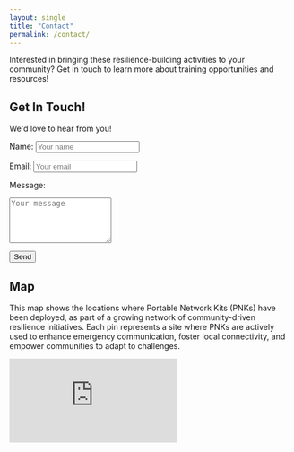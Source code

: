 ```yaml
---
layout: single
title: "Contact"
permalink: /contact/
---
```


Interested in bringing these resilience-building activities to your community? Get in touch to learn more about training opportunities and resources!

## Get In Touch!
We'd love to hear from you!

<form action="mailto:info@communitytechny.org" method="GET">
  <label for="name">Name:</label>
  <input type="text" id="name" name="name" placeholder="Your name" required>

  <label for="email">Email:</label>
  <input type="email" id="email" name="email" placeholder="Your email" required>

  <label for="message">Message:</label>
  <textarea id="message" name="body" rows="5" placeholder="Your message" required></textarea>

  <button type="submit">Send</button>
</form>

## Map
This map shows the locations where Portable Network Kits (PNKs) have been deployed, as part of a growing network of community-driven resilience initiatives. Each pin represents a site where PNKs are actively used to enhance emergency communication, foster local connectivity, and empower communities to adapt to challenges. 

<div class="map-container">
<iframe src="https://www.google.com/maps/d/u/0/embed?mid=10PfI-3usCU5HDq6fQuYwBAEcxcM-aoo&ehbc=2E312F"
  style="border:0;"
  allowfullscreen=""
</iframe>
</div>



